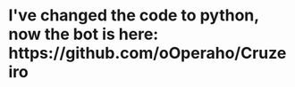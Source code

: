 <h1> I've changed the code to python, now the bot is here: https://github.com/oOperaho/Cruzeiro </h1>
